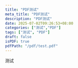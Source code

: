 ```yaml
---
title: "PDF测试"
meta_title: "PDF测试"
description: "PDF测试"
date: 2025-07-02T09:26:53+08:00
categories: ["测试","PDF"]
tags: ["测试", "PDF"]
draft: false
isPDF: true
pdfPath: "/pdf/test.pdf"
---
```


测试
